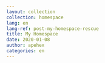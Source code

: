 ```yaml
---
layout: collection
collection: homespace
lang: en
lang-ref: post-my-homespace-rescue
title: My Homespace
date: 2020-01-08
author: apehex
categories: en
---
```

